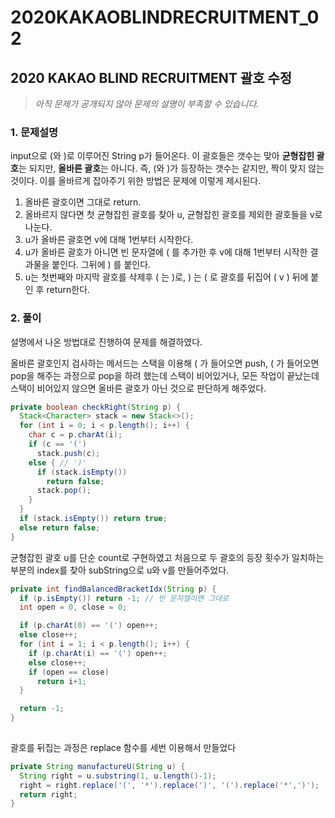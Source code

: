 # 2020KAKAOBLINDRECRUITMENT_02

## 2020 KAKAO BLIND RECRUITMENT 괄호 수정
> *아직 문제가 공개되지 않아 문제의 설명이 부족할 수 있습니다.*

### 1. 문제설명

input으로 (와 )로 이루어진 String p가 들어온다. 이 괄호들은 갯수는 맞아 **균형잡힌 괄호**는 되지만, **올바른 괄호**는 아니다. 즉, (와 )가 등장하는 갯수는 같지만, 짝이 맞지 않는 것이다. 이를 올바르게 잡아주기 위한 방법은 문제에 이렇게 제시된다.

1. 올바른 괄호이면 그대로 return.
2. 올바르지 않다면 첫 균형잡힌 괄호를 찾아 u, 균형잡힌 괄호를 제외한 괄호들을 v로 나눈다.
3. u가 올바른 괄호면 v에 대해 1번부터 시작한다.
4. u가 올바른 괄호가 아니면 빈 문자열에 ( 를 추가한 후 v에 대해 1번부터 시작한 결과물을 붙인다. 그뒤에 ) 를 붙인다.
5. u는 첫번째와 마지막 괄호를 삭제후 ( 는 )로, ) 는 ( 로 괄호를 뒤집어 ( v ) 뒤에 붙인 후 return한다.

### 2. 풀이

설명에서 나온 방법대로 진행하여 문제를 해결하였다.

올바른 괄호인지 검사하는 메서드는 스택을 이용해 ( 가 들어오면 push, ( 가 들어오면 pop을 해주는 과정으로 pop을 하려 했는데 스택이 비어있거나, 모든 작업이 끝났는데 스택이 비어있지 않으면 올바른 괄호가 아닌 것으로 판단하게 해주었다.
```java
private boolean checkRight(String p) {
  Stack<Character> stack = new Stack<>();
  for (int i = 0; i < p.length(); i++) {
    char c = p.charAt(i);
    if (c == '(')
      stack.push(c);
    else { // ')'
      if (stack.isEmpty())
        return false;
      stack.pop();
    }
  }
  if (stack.isEmpty()) return true;
  else return false;
}
```


균형잡힌 괄호 u를 단순 count로 구현하였고 처음으로 두 괄호의 등장 횟수가 일치하는 부분의 index를 찾아 subString으로 u와 v를 만들어주었다.

```java
private int findBalancedBracketIdx(String p) {
  if (p.isEmpty()) return -1; // 빈 문자열이면 그대로
  int open = 0, close = 0;

  if (p.charAt(0) == '(') open++;
  else close++;
  for (int i = 1; i < p.length(); i++) {
    if (p.charAt(i) == '(') open++;
    else close++;
    if (open == close)
      return i+1;
  }

  return -1;
} 
    

```

괄호를 뒤집는 과정은 replace 함수를 세번 이용해서 만들었다
```java
private String manufactureU(String u) {
  String right = u.substring(1, u.length()-1);
  right = right.replace('(', '*').replace(')', '(').replace('*',')');
  return right;
}
```


